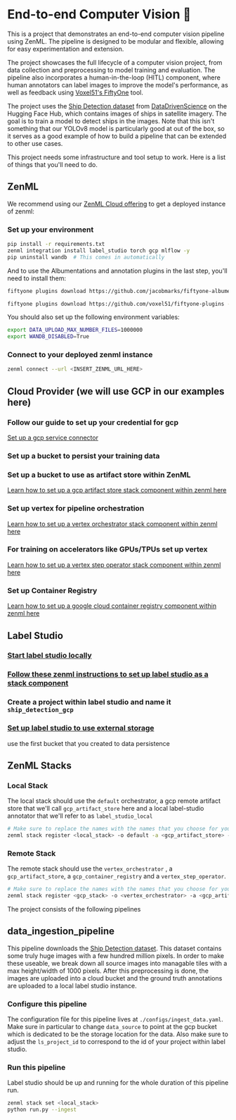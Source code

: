 # End-to-end Computer Vision 🌄

This is a project that demonstrates an end-to-end computer vision pipeline using
ZenML. The pipeline is designed to be modular and flexible, allowing for easy
experimentation and extension.

The project showcases the full lifecycle of a computer vision project, from data
collection and preprocessing to model training and evaluation. The pipeline also
incorporates a human-in-the-loop (HITL) component, where human annotators can
label images to improve the model's performance, as well as feedback using
[Voxel51's FiftyOne](https://voxel51.com/fiftyone/) tool.

The project uses the [Ship Detection
dataset](https://huggingface.co/datasets/datadrivenscience/ship-detection) from
[DataDrivenScience](https://datadrivenscience.com/) on the Hugging Face Hub, which contains images of ships 
in satellite imagery. The goal is to train a model to detect ships in the images.
Note that this isn't something that our YOLOv8 model is particularly good at out
of the box, so it serves as a good example of how to build a pipeline that can
be extended to other use cases.

This project needs some infrastructure and tool setup to work. Here is a list 
of things that you'll need to do.

## ZenML

We recommend using our [ZenML Cloud offering](https://cloud.zenml.io/) to get a 
deployed instance of zenml:

### Set up your environment

```bash
pip install -r requirements.txt
zenml integration install label_studio torch gcp mlflow -y
pip uninstall wandb  # This comes in automatically
```

And to use the Albumentations and annotation plugins in the last step,
you'll need to install them:

```bash
fiftyone plugins download https://github.com/jacobmarks/fiftyone-albumentations-plugin

fiftyone plugins download https://github.com/voxel51/fiftyone-plugins --plugin-names @voxel51/annotation
```

You should also set up the following environment variables:

```bash
export DATA_UPLOAD_MAX_NUMBER_FILES=1000000
export WANDB_DISABLED=True
```

### Connect to your deployed zenml instance
```bash
zenml connect --url <INSERT_ZENML_URL_HERE>
```

## Cloud Provider (we will use GCP in our examples here)

### Follow our guide to set up your credential for gcp 

[Set up a gcp service connector](https://docs.zenml.io/stacks-and-components/auth-management/gcp-service-connector)

### Set up a bucket to persist your training data

### Set up a bucket to use as artifact store within ZenML

[Learn how to set up a gcp artifact store stack component within zenml here](https://docs.zenml.io/stacks-and-components/component-guide/artifact-stores)
### Set up vertex for pipeline orchestration

[Learn how to set up a vertex orchestrator stack component within zenml here](https://docs.zenml.io/stacks-and-components/component-guide/orchestrators/vertex)
### For training on accelerators like GPUs/TPUs set up vertex

[Learn how to set up a vertex step operator stack component within zenml here](https://docs.zenml.io/stacks-and-components/component-guide/step-operators/vertex)
### Set up Container Registry

[Learn how to set up a google cloud container registry component within zenml here](https://docs.zenml.io/stacks-and-components/component-guide/container-registries/gcp)

## Label Studio

### [Start label studio locally](https://labelstud.io/guide/start)
### [Follow these zenml instructions to set up label studio as a stack component](https://docs.zenml.io/stacks-and-components/component-guide/annotators/label-studio)
### Create a project within label studio and name it `ship_detection_gcp`
### [Set up label studio to use external storage](https://labelstud.io/guide/storage) 
use the first bucket that you created to data persistence

## ZenML Stacks

### Local Stack

The local stack should use the `default` orchestrator, a gcp remote artifact 
store that we'll call `gcp_artifact_store` here and a local label-studio annotator 
that we'll refer to as `label_studio_local`

```bash
# Make sure to replace the names with the names that you choose for your setup
zenml stack register <local_stack> -o default -a <gcp_artifact_store> -an <label_studio_local>
```

### Remote Stack

The remote stack should use the `vertex_orchestrator` , a `gcp_artifact_store`,
a `gcp_container_registry` and a `vertex_step_operator`.


```bash
# Make sure to replace the names with the names that you choose for your setup
zenml stack register <gcp_stack> -o <vertex_orchestrator> -a <gcp_artifact_store> -c <gcp_container_registry> -s <vertex_step_operator>
```


The project consists of the following pipelines

## data_ingestion_pipeline

This pipeline downloads the [Ship Detection dataset](https://huggingface.co/datasets/datadrivenscience/ship-detection). This dataset contains
some truly huge images with a few hundred million pixels. In order to make these
useable, we break down all source images into managable tiles with a max 
height/width of 1000 pixels. After this preprocessing is done, the images are
uploaded into a cloud bucket and the ground truth annotations are uploaded to
a local label studio instance. 

### Configure this pipeline
The configuration file for this pipeline lives at `./configs/ingest_data.yaml`.
Make sure in particular to change `data_source` to point at the gcp bucket 
which is dedicated to be the storage location for the data. Also make sure to 
adjust the `ls_project_id` to correspond to the id of your project within label
studio.

### Run this pipeline

Label studio should be up and running for the whole duration of this pipeline 
run.

```bash
zenml stack set <local_stack>
python run.py --ingest
```


